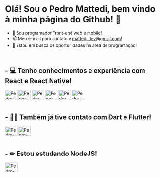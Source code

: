 <h1>Olá! Sou o Pedro Mattedi, bem vindo à minha página do Github! 👋</h1>


- 🔭 Sou programador Front-end web e mobile!
- 📫 Meu e-mail para contato é mattedi.dev@gmail.com!
- 💼 Estou em busca de oportunidades na área de programação!

<div style="display: inline_block"><br>
  <h2>- 💻 Tenho conhecimentos e experiência com React e React Native!</h2>
  
  <img align="center" alt="Pedro-CSS" height="30" width="40" src="https://cdn.jsdelivr.net/gh/devicons/devicon/icons/javascript/javascript-original.svg">
  <img align="center" alt="Pedro-CSS" height="30" width="40" src="https://cdn.jsdelivr.net/gh/devicons/devicon/icons/react/react-original.svg">
  <img align="center" alt="Pedro-CSS" height="30" width="40" src="https://cdn.jsdelivr.net/gh/devicons/devicon/icons/html5/html5-original.svg">
  <img align="center" alt="Pedro-CSS" height="30" width="40" src="https://cdn.jsdelivr.net/gh/devicons/devicon/icons/css3/css3-original.svg">
  <img align="center" alt="Pedro-CSS" height="30" width="40" src="https://cdn.jsdelivr.net/gh/devicons/devicon/icons/bootstrap/bootstrap-original.svg">
  <img align="center" alt="Pedro-CSS" height="30" width="40" src="https://cdn.jsdelivr.net/gh/devicons/devicon/icons/git/git-original.svg">
</div>


<div style="display: inline_block"><br>
  <h2>- 👨‍🎓 Também já tive contato com Dart e Flutter!</h2>
  
  <img align="center" alt="Pedro-CSS" height="30" width="40" src="https://cdn.jsdelivr.net/gh/devicons/devicon/icons/dart/dart-original.svg">        
  <img align="center" alt="Pedro-CSS" height="30" width="40" src="https://cdn.jsdelivr.net/gh/devicons/devicon/icons/flutter/flutter-original.svg">
</div>



<div style="display: inline_block"><br>
  <h2>- ✏ Estou estudando NodeJS! </h2>
  
   <img align="center" alt="Pedro-CSS" height="30" width="40" src="https://cdn.jsdelivr.net/gh/devicons/devicon/icons/nodejs/nodejs-original.svg">
  
</div>
